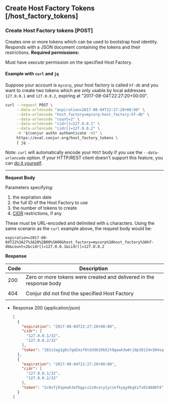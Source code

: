 ## Create Host Factory Tokens [/host_factory_tokens]

### Create Host Factory tokens [POST]

Creates one or more tokens which can be used to bootstrap host
identity. Responds with a JSON document containing the tokens and
their restrictions.
**Required permissions:**

Must have *execute* permission on the specified Host Factory.

#### Example with `curl` and `jq`

Suppose your account is `mycorp`, your host factory is called `hf-db`
and you want to create two tokens which are only usable by local
addresses `127.0.0.1` and `127.0.0.2`, expiring at
"2017-08-04T22:27:20+00:00".

```bash
curl --request POST \
     --data-urlencode "expiration=2017-08-04T22:27:20+00:00" \
     --data-urlencode "host_factory=mycorp:host_factory:hf-db" \
     --data-urlencode "count=2" \
     --data-urlencode "cidr[]=127.0.0.1" \
     --data-urlencode "cidr[]=127.0.0.2" \
     -H "$(conjur authn authenticate -H)" \
     https://eval.conjur.org/host_factory_tokens \
     | jq .
```

Note: `curl` will automatically encode your `POST` body if you
use the `--data-urlencode` option. If your HTTP/REST client doesn't
support this feature, you can [do it yourself][mdn-urlencode].

[mdn-urlencode]: https://developer.mozilla.org/en-US/docs/Glossary/percent-encoding

---

**Request Body**

Parameters specifying:
1. the expiration date
2. the full ID of the Host Factory to use
3. the number of tokens to create
4. [CIDR][cidr] restrictions, if any

[cidr]: https://en.wikipedia.org/wiki/Classless_Inter-Domain_Routing

These must be URL-encoded and delimited with `&` characters. Using the same scenario as the `curl` example above, the request body would be:

`expiration=2017-08-04T22%3A27%3A20%2B00%3A00&host_factory=mycorp%3Ahost_factory%3Ahf-db&count=2&cidr[]=127.0.0.1&cidr[]=127.0.0.2`

**Response**

| Code | Description                                                         |
|------|---------------------------------------------------------------------|
| 200  | Zero or more tokens were created and delivered in the response body |
|<!-- include(partials/http_403.md) -->|
| 404  | Conjur did not find the specified Host Factory                      |
|<!-- include(partials/http_422.md) -->|

+ Response 200 (application/json)

    ```json
    [
      {
        "expiration": "2017-08-04T22:27:20+00:00",
        "cidr": [
          "127.0.0.1/32",
          "127.0.0.2/32"
        ],
        "token": "281s2ag1g8s7gd2ezf6td3d619b52t9gaak3w8rj0p38124n384sq7x"
      },
      {
        "expiration": "2017-08-04T22:27:20+00:00",
        "cidr": [
          "127.0.0.1/32",
          "127.0.0.2/32"
        ],
        "token": "2c0vfj61pmah3efbgpcz2x9vzcy1ycskfkyqy0kgk1fv014880f4"
      }
    ]
    ```
